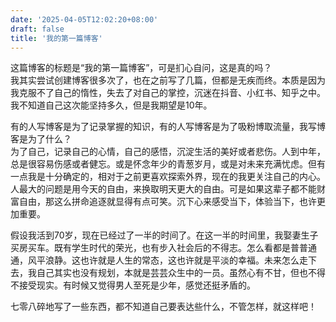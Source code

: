 ```yaml
---
date: '2025-04-05T12:02:20+08:00'
draft: false
title: '我的第一篇博客'
---
```


这篇博客的标题是“我的第一篇博客”，可是扪心自问，这是真的吗？  
我其实尝试创建博客很多次了，也在之前写了几篇，但都是无疾而终。本质是因为我克服不了自己的惰性，失去了对自己的掌控，沉迷在抖音、小红书、知乎之中。我不知道自己这次能坚持多久，但是我期望是10年。

有的人写博客是为了记录掌握的知识，有的人写博客是为了吸粉博取流量，我写博客是为了什么？  
为了自己，记录自己的心情，自己的感悟，沉淀生活的美好或者悲伤。人到中年，总是很容易伤感或者健忘。或是怀念年少的青葱岁月，或是对未来充满忧虑。但有一点我是十分确定的，相对于之前更喜欢探索外界，现在的我更关注自己的内心。人最大的问题是用今天的自由，来换取明天更大的自由。可是如果这辈子都不能财富自由，那这么拼命追逐就显得有点可笑。沉下心来感受当下，体验当下，也许更加重要。

假设我活到70岁，现在已经过了一半的时间了。在这一半的时间里，我娶妻生子买房买车。既有学生时代的荣光，也有步入社会后的不得志。怎么看都是普普通通，风平浪静。这也许就是人生的常态，这也许就是平淡的幸福。未来怎么走下去，我自己其实也没有规划，本就是芸芸众生中的一员。虽然心有不甘，但也不得不接受现实。有时候又觉得男人至死是少年，感觉还挺矛盾的。

七零八碎地写了一些东西，都不知道自己要表达些什么，不管怎样，就这样吧！
